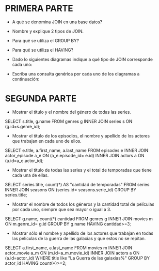 
# PRIMERA PARTE

- A qué se denomina JOIN en una base datos?
  


- Nombre y explique 2 tipos de JOIN.


- Para qué se utiliza el GROUP BY?


- Para qué se utiliza el HAVING?


- Dado lo siguientes diagramas indique a qué tipo de JOIN corresponde cada uno:

- Escriba una consulta genérica por cada uno de los diagramas a continuación:






# SEGUNDA PARTE

- Mostrar el título y el nombre del género de todas las series.

SELECT s.title, g.name FROM genres g INNER JOIN series s ON (g.id=s.genre_id);

- Mostrar el título de los episodios, el nombre y apellido de los actores que trabajan en
cada uno de ellos.

SELECT e.title, a.first_name, a.last_name 
FROM episodes e INNER JOIN actor_episode a_e ON (a_e.episode_id= e.id) 
INNER JOIN actors a ON (a.id=a_e.actor_id);

- Mostrar el título de todas las series y el total de temporadas que tiene cada una de ellas.

SELECT series.title, count(*) AS "cantidad de temporadas" 
FROM series INNER JOIN seasons ON (series.id= seasons.serie_id)
GROUP BY series.title;

- Mostrar el nombre de todos los géneros y la cantidad total de películas por cada uno, siempre que sea mayor o igual a 3.

SELECT g.name, count(*) cantidad FROM genres g INNER JOIN movies m ON m.genre_id= g.id
GROUP BY g.name
HAVING cantidad>=3;

- Mostrar sólo el nombre y apellido de los actores que trabajan en todas las películas de la guerra de las galaxias y que estos no se repitan.

SELECT a.first_name, a.last_name FROM movies m INNER JOIN actor_movie a_m ON (m.id=a_m.movie_id)
INNER JOIN actors a ON (a.id=actor_id)
WHERE title like "La Guerra de las galaxias%"
GROUP BY actor_id
HAVING count(*)>=2;
